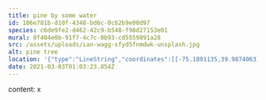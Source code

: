```yaml
---
title: pine by some water
id: 106e781b-d10f-4348-bd6c-0c62b9e00d97
species: c6de9fe2-d462-42c9-b548-f98d27153e01
mural: 0f404e0b-91f7-4c7c-8b93-cd5559891a28
src: /assets/uploads/ian-wagg-sfyd5fnmdwk-unsplash.jpg
alt: pine tree
location: '{"type":"LineString","coordinates":[[-75.1891135,39.9874063]]}'
date: 2021-03-03T01:03:23.854Z
---
```

content: x
